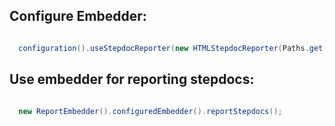 ## Configure Embedder: 

```java

  configuration().useStepdocReporter(new HTMLStepdocReporter(Paths.get("target/step-report")));

```

## Use embedder for reporting stepdocs:

```java

  new ReportEmbedder().configuredEmbedder().reportStepdocs();

```
